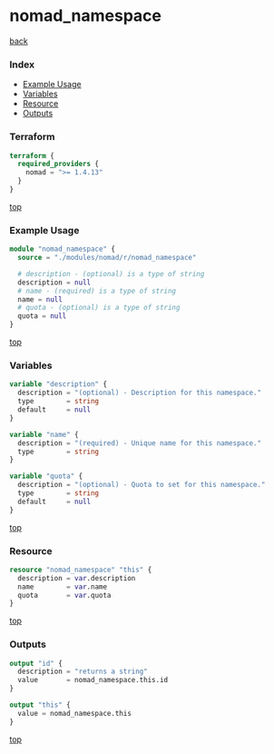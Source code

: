 # nomad_namespace

[back](../nomad.md)

### Index

- [Example Usage](#example-usage)
- [Variables](#variables)
- [Resource](#resource)
- [Outputs](#outputs)

### Terraform

```terraform
terraform {
  required_providers {
    nomad = ">= 1.4.13"
  }
}
```

[top](#index)

### Example Usage

```terraform
module "nomad_namespace" {
  source = "./modules/nomad/r/nomad_namespace"

  # description - (optional) is a type of string
  description = null
  # name - (required) is a type of string
  name = null
  # quota - (optional) is a type of string
  quota = null
}
```

[top](#index)

### Variables

```terraform
variable "description" {
  description = "(optional) - Description for this namespace."
  type        = string
  default     = null
}

variable "name" {
  description = "(required) - Unique name for this namespace."
  type        = string
}

variable "quota" {
  description = "(optional) - Quota to set for this namespace."
  type        = string
  default     = null
}
```

[top](#index)

### Resource

```terraform
resource "nomad_namespace" "this" {
  description = var.description
  name        = var.name
  quota       = var.quota
}
```

[top](#index)

### Outputs

```terraform
output "id" {
  description = "returns a string"
  value       = nomad_namespace.this.id
}

output "this" {
  value = nomad_namespace.this
}
```

[top](#index)